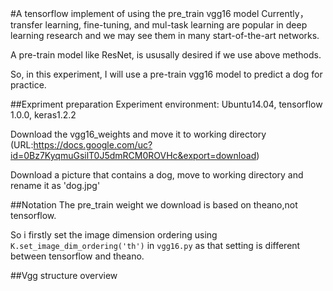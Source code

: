 #A tensorflow implement of using the pre_train vgg16 model
Currently，transfer learning, fine-tuning, and mul-task learning are popular in deep learning research and we may see them in many start-of-the-art networks.  

A pre-train model like ResNet, is ususally desired if we use above methods.  

So, in this experiment, I will use a pre-train vgg16 model to predict a dog for practice.

##Expriment preparation
Experiment environment: Ubuntu14.04, tensorflow 1.0.0, keras1.2.2  

Download the vgg16_weights and move it to working directory  
(URL:https://docs.google.com/uc?id=0Bz7KyqmuGsilT0J5dmRCM0ROVHc&export=download)  

Download a picture that contains a dog, move to working directory and rename it as 'dog.jpg'

##Notation
The pre_train weight we download is based on theano,not tensorflow.  

So i firstly set the image dimension ordering using ```K.set_image_dim_ordering('th')``` in ```vgg16.py``` as that setting is different between tensorflow and theano.

##Vgg structure overview
